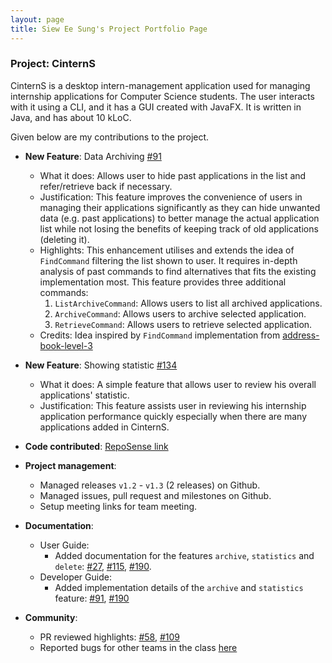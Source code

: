 ```yaml
---
layout: page
title: Siew Ee Sung's Project Portfolio Page
---
```


### Project: CinternS

CinternS is a desktop intern-management application used for managing internship applications for Computer Science students. The user interacts with it using a CLI, and it has a GUI created with JavaFX. It is written in Java, and has about 10 kLoC.

Given below are my contributions to the project.

* **New Feature**: Data Archiving [#91](https://github.com/AY2223S1-CS2103-F14-3/tp/pull/91)
    * What it does: Allows user to hide past applications in the list and refer/retrieve back if necessary.
    * Justification: This feature improves the convenience of users in managing their applications significantly as they can hide unwanted data (e.g. past applications) to better manage the actual application list while not losing the benefits of keeping track of old applications (deleting it).
    * Highlights: This enhancement utilises and extends the idea of `FindCommand` filtering the list shown to user. It requires in-depth analysis of past commands to find alternatives that fits the existing implementation most. This feature provides three additional commands:
      1. `ListArchiveCommand`: Allows users to list all archived applications.
      2. `ArchiveCommand`: Allows users to archive selected application.
      3. `RetrieveCommand`: Allows users to retrieve selected application.
   * Credits: Idea inspired by `FindCommand` implementation from [address-book-level-3](https://github.com/se-edu/addressbook-level3)

* **New Feature**: Showing statistic [#134](https://github.com/AY2223S1-CS2103-F14-3/tp/pull/134)
    * What it does: A simple feature that allows user to review his overall applications' statistic.
    * Justification: This feature assists user in reviewing his internship application performance quickly especially when there are many applications added in CinternS.

* **Code contributed**: [RepoSense link](https://nus-cs2103-ay2223s1.github.io/tp-dashboard/?search=eesung00&breakdown=true&sort=groupTitle&sortWithin=title&since=2022-09-16&timeframe=commit&mergegroup=&groupSelect=groupByRepos&checkedFileTypes=docs~functional-code~test-code~other)

* **Project management**:
    * Managed releases `v1.2` - `v1.3` (2 releases) on Github.
    * Managed issues, pull request and milestones on Github.
    * Setup meeting links for team meeting.

* **Documentation**:
    * User Guide:
        * Added documentation for the features `archive`, `statistics` and `delete`: [#27](https://github.com/AY2223S1-CS2103-F14-3/tp/pull/27/files), [#115](https://github.com/AY2223S1-CS2103-F14-3/tp/pull/115/files#diff-b50feaf9240709b6b02fb9584696b012c2a69feeba89e409952cc2f401f373fb), [#190](https://github.com/AY2223S1-CS2103-F14-3/tp/pull/190).
    * Developer Guide:
        * Added implementation details of the `archive` and `statistics` feature: [#91](https://github.com/AY2223S1-CS2103-F14-3/tp/pull/91/files#diff-1a95edf069a4136e9cb71bee758b0dc86996f6051f0d438ec2c424557de7160b), [#190](https://github.com/AY2223S1-CS2103-F14-3/tp/pull/190)

* **Community**:
    * PR reviewed highlights: [#58](https://github.com/AY2223S1-CS2103-F14-3/tp/pull/58), [#109](https://github.com/AY2223S1-CS2103-F14-3/tp/pull/109)
    * Reported bugs for other teams in the class [here](https://github.com/eesung00/ped/issues)

